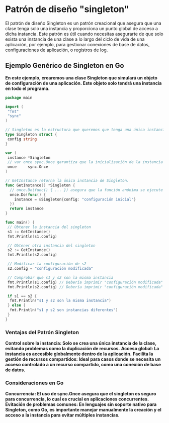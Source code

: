 # Patrón de diseño "singleton"

El patrón de diseño Singleton es un patrón creacional que asegura que una clase tenga solo una instancia y proporciona un punto global de acceso a dicha instancia. Este patrón es útil cuando necesitas asegurarte de que solo exista una instancia de una clase a lo largo del ciclo de vida de una aplicación, por ejemplo, para gestionar conexiones de base de datos, configuraciones de aplicación, o registros de log.

## Ejemplo Genérico de Singleton en Go

**En este ejemplo, crearemos una clase Singleton que simulará un objeto de configuración de una aplicación. Este objeto solo tendrá una instancia en todo el programa.**

```go
package main

import (
 "fmt"
 "sync"
)

// Singleton es la estructura que queremos que tenga una única instancia.
type Singleton struct {
 config string
}

var (
 instance *Singleton
 // var once sync.Once garantiza que la inicialización de la instancia se realice solo una vez, incluso en entornos concurrentes
 once     sync.Once
)

// GetInstance retorna la única instancia de Singleton.
func GetInstance() *Singleton {
  // once.Do(func() { ... }) asegura que la función anónima se ejecute solo una vez, creando la instancia de Singleton.
  once.Do(func() {
    instance = &Singleton{config: "configuración inicial"}
  })
  return instance
}

func main() {
 // Obtener la instancia del singleton
 s1 := GetInstance()
 fmt.Println(s1.config)

 // Obtener otra instancia del singleton
 s2 := GetInstance()
 fmt.Println(s2.config)

 // Modificar la configuración de s2
 s2.config = "configuración modificada"

 // Comprobar que s1 y s2 son la misma instancia
 fmt.Println(s1.config) // Debería imprimir "configuración modificada"
 fmt.Println(s2.config) // Debería imprimir "configuración modificada"

 if s1 == s2 {
  fmt.Println("s1 y s2 son la misma instancia")
 } else {
  fmt.Println("s1 y s2 son instancias diferentes")
 }
}
```

### Ventajas del Patrón Singleton

**Control sobre la instancia: Solo se crea una única instancia de la clase, evitando problemas como la duplicación de recursos.**
**Acceso global: La instancia es accesible globalmente dentro de la aplicación.**
**Facilita la gestión de recursos compartidos: Ideal para casos donde se necesita un acceso controlado a un recurso compartido, como una conexión de base de datos.**

### Consideraciones en Go

**Concurrencia: El uso de sync.Once asegura que el singleton es seguro para concurrencia, lo cual es crucial en aplicaciones concurrentes.**
**Evitación de problemas comunes: En lenguajes sin soporte nativo para Singleton, como Go, es importante manejar manualmente la creación y el acceso a la instancia para evitar múltiples instancias.**
